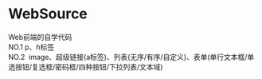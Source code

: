 # WebSource
Web前端的自学代码<br>
NO.1  p、h标签<br>
NO.2  image、超级链接(a标签)、列表(无序/有序/自定义)、表单(单行文本框/单选按钮/复选框/密码框/四种按钮/下拉列表/文本域)<br>
